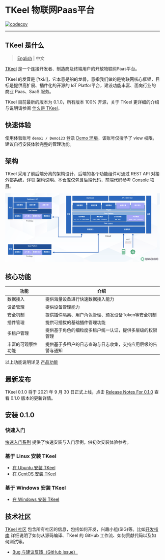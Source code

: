# TKeel 物联网Paas平台

[![codecov](https://codecov.io/gh/xujielong/demo/branch/master/graph/badge.svg?token=MR6NSOHHA9)](https://codecov.io/gh/xujielong/demo)

----

## TKeel 是什么

> [English](README.md) | 中文

[TKeel](https://docs.qingcloud.com/iot/) 是一个连接开发者、制造商及终端用户的开放物联网Paas平台。

TKeel 的发音是 ['tki։l]，它本意是船的龙骨，意指我们做的是物联网核心框架，目标是提供高扩展、插件化的开源的 IoT Platfor平台，建设功能丰富、面向行业的商业 Paas、SaaS 服务。

TKeel 目前最新的版本为 0.1.0，所有版本 100% 开源，关于 TKeel 更详细的介绍与说明请参阅 [什么是 TKeel](docs/introduction/what-is-tkeel.md)。


## 快速体验

使用体验账号 `demo1 / Demo123` 登录 [Demo 环境](https://iot.console.qingcloud.com/)，该账号仅授予了 view 权限，建议自行安装体验完整的管理功能。

## 架构

TKeel 采用了前后端分离的架构设计，后端的各个功能组件可通过 REST API 对接外部系统，详见 [架构说明](docs/introduction/architecture.md)。本仓库仅包含后端代码，前端代码参考 [Console 项目](https://github.com/xujielong/console)。

![Architecture](docs/images/architecture.png)

## 核心功能

|功能 |介绍 |
| --- | ---|
| 数据接入 | 提供海量设备进行快速数据接入能力 |
| 设备管理 | 提供设备管理能力 |
| 安全机制 | 提供插件隔离、用户角色管理、颁发设备Token等安全机制 |
| 插件管理 | 提供可插拔的基础插件管理功能 |
| 多租户管理 | 提供基于角色的细粒度多租户统一认证，提供多层级的权限管理 |
| 丰富的可观察性功能 | 提供基于多租户的日志查询与日志收集，支持应用层级的告警与通知 |

以上功能说明详见 [产品功能](docs/introduction/features.md)

## 最新发布

TKeel 0.1.0 将于 2021 年 9 月 30 日正式上线，点击 [Release Notes For 0.1.0](docs/release/release-v010.md) 查看 0.1.0 版本的更新详情。

## 安装 0.1.0

### 快速入门

[快速入门系列](docs/introduction/quick-start.md) 提供了快速安装与入门示例，供初次安装体验参考。

### 基于 Linux 安装 TKeel

- [在 Ubuntu 安装 TKeel](docs/introduction/install-tkeel-on-ubuntu.md)
- [在 CentOS 安装 TKeel](docs/introduction/install-tkeel-on-centos.md)

### 基于 Windows 安装 TKeel

- [在 Windows 安装 TKeel](docs/introduction/install-tkeel-on-windows.md)

## 技术社区

[TKeel 社区](docs/community/README.md) 包含所有社区的信息，包括如何开发，兴趣小组(SIG)等。比如[开发指南](docs/community/contribution/design-proposal-template.md) 详细说明了如何从源码编译、TKeel 的 GitHub 工作流、如何贡献代码以及如何测试等。

- [Bug 与建议反馈（GitHub Issue）](https://github.com/xujielong/demo/issues)


